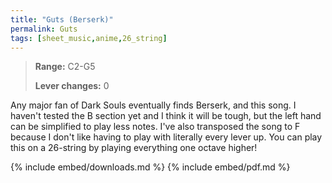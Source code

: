 ```yaml
---
title: "Guts (Berserk)"
permalink: Guts
tags: [sheet_music,anime,26_string]
---
```


>**Range:** C2-G5
>
>**Lever changes:** 0

Any major fan of Dark Souls eventually finds Berserk, and this song. I haven't tested the B section yet and I think it will be tough, but the left hand can be simplified to play less notes. I've also transposed the song to F because I don't like having to play with literally every lever up. You can play this on a 26-string by playing everything one octave higher!

{% include embed/downloads.md %}
{% include embed/pdf.md %}